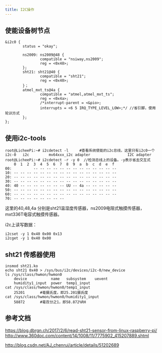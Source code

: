 ```yaml
---
title: I2C操作
---
```


## 使能设备树节点

```
&i2c0 {
        status = "okay";

        ns2009: ns2009@48 {
                compatible = "nsiway,ns2009";
                reg = <0x48>;
        };
        sht21: sht21@40 {
                compatible = "sht21";
                reg = <0x40>;
        }；
        atmel_mxt_ts@4a {
                compatible = "atmel,atmel_mxt_ts";
                reg = <0x4a>;
                /*interrupt-parent = <&pio>;
                interrupts = <6 5 IRQ_TYPE_LEVEL_LOW>;*/ //省引脚，使用轮训方式
        };
};
```

## 使用i2c-tools

    root@LicheePi:~# i2cdetect -l     #查看系统使能的i2c总线，这里只有i2c0一个
    i2c-0   i2c         mv64xxx_i2c adapter                 I2C adapter
    root@LicheePi:~# i2cdetect -r -y 0  //检测总线上的设备。-y表示省去交互式
        0  1  2  3  4  5  6  7  8  9  a  b  c  d  e  f
    00:          -- -- -- -- -- -- -- -- -- -- -- -- -- 
    10: -- -- -- -- -- -- -- -- -- -- -- -- -- -- -- -- 
    20: -- -- -- -- -- -- -- -- -- -- -- -- -- -- -- -- 
    30: -- -- -- -- -- -- -- -- -- -- -- -- -- -- -- -- 
    40: 40 -- -- -- -- -- -- -- UU -- 4a -- -- -- -- -- 
    50: -- -- -- -- -- -- -- -- -- -- -- -- -- -- -- -- 
    60: -- -- -- -- -- -- -- -- -- -- -- -- -- -- -- -- 
    70: -- -- -- -- -- -- -- --

这里的40,48,4a 分别是sht21温湿度传感器，ns2009电阻式触摸传感器，mxt336T电容式触摸传感器。

i2c上读写数据：

```
i2cset -y 1 0x40 0x00 0x13
i2cget -y 1 0x40 0x00  
```

## sht21 传感器使用


```
insmod sht21.ko
echo sht21 0x40 > /sys/bus/i2c/devices/i2c-0/new_device
ls /sys/class/hwmon/hwmon0
    device           name   subsystem    uevent
    humidity1_input  power  temp1_input
cat /sys/class/hwmon/hwmon0/temp1_input
    25201       #毫摄氏度，即25.201摄氏度
cat /sys/class/hwmon/hwmon0/humidity1_input
    58872       #毫百分之1，即58.872%RH
```

## 参考文档


<https://blog.dbrgn.ch/2017/2/6/read-sht21-sensor-from-linux-raspberry-pi/>
<http://www.360doc.com/content/14/1008/11/7775902_415207889.shtml>

<http://blog.csdn.net/AJ_chenrui/article/details/51202689>
